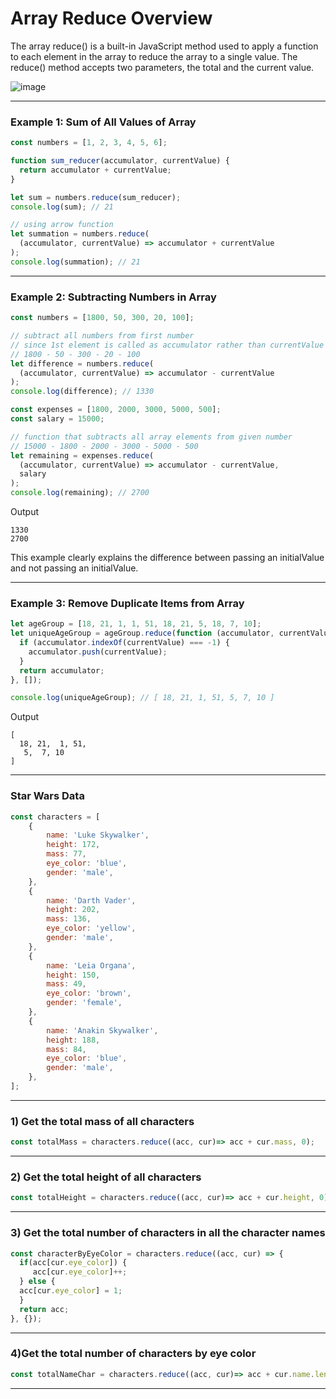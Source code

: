 # Array Reduce Overview
The array reduce() is a built-in JavaScript method used to apply a function to each element in the array to reduce the array to a single value. The reduce() method accepts two parameters, the total and the current value.

![image](https://user-images.githubusercontent.com/25232528/176709910-a173dd25-e905-40e1-bf72-5487b86e95b9.png)

***

### Example 1: Sum of All Values of Array

```js
const numbers = [1, 2, 3, 4, 5, 6];

function sum_reducer(accumulator, currentValue) {
  return accumulator + currentValue;
}

let sum = numbers.reduce(sum_reducer);
console.log(sum); // 21

// using arrow function
let summation = numbers.reduce(
  (accumulator, currentValue) => accumulator + currentValue
);
console.log(summation); // 21
```

***

### Example 2: Subtracting Numbers in Array

```js
const numbers = [1800, 50, 300, 20, 100];

// subtract all numbers from first number
// since 1st element is called as accumulator rather than currentValue
// 1800 - 50 - 300 - 20 - 100
let difference = numbers.reduce(
  (accumulator, currentValue) => accumulator - currentValue
);
console.log(difference); // 1330

const expenses = [1800, 2000, 3000, 5000, 500];
const salary = 15000;

// function that subtracts all array elements from given number
// 15000 - 1800 - 2000 - 3000 - 5000 - 500
let remaining = expenses.reduce(
  (accumulator, currentValue) => accumulator - currentValue,
  salary
);
console.log(remaining); // 2700
```

Output

```
1330
2700
```

This example clearly explains the difference between passing an initialValue and not passing an initialValue.

***

### Example 3: Remove Duplicate Items from Array

```js
let ageGroup = [18, 21, 1, 1, 51, 18, 21, 5, 18, 7, 10];
let uniqueAgeGroup = ageGroup.reduce(function (accumulator, currentValue) {
  if (accumulator.indexOf(currentValue) === -1) {
    accumulator.push(currentValue);
  }
  return accumulator;
}, []);

console.log(uniqueAgeGroup); // [ 18, 21, 1, 51, 5, 7, 10 ]
```


Output

```
[
  18, 21,  1, 51,
   5,  7, 10
]
```

***
### Star Wars Data

```js
const characters = [
    {
        name: 'Luke Skywalker',
        height: 172,
        mass: 77,
        eye_color: 'blue',
        gender: 'male',
    },
    {
        name: 'Darth Vader',
        height: 202,
        mass: 136,
        eye_color: 'yellow',
        gender: 'male',
    },
    {
        name: 'Leia Organa',
        height: 150,
        mass: 49,
        eye_color: 'brown',
        gender: 'female',
    },
    {
        name: 'Anakin Skywalker',
        height: 188,
        mass: 84,
        eye_color: 'blue',
        gender: 'male',
    },
];
```

***


### 1) Get the total mass of all characters

```js
const totalMass = characters.reduce((acc, cur)=> acc + cur.mass, 0);
```

***
### 2) Get the total height of all characters

```js
const totalHeight = characters.reduce((acc, cur)=> acc + cur.height, 0);
```
***
### 3) Get the total number of characters in all the character names

```js
const characterByEyeColor = characters.reduce((acc, cur) => {
  if(acc[cur.eye_color]) {
     acc[cur.eye_color]++;
  } else {
  acc[cur.eye_color] = 1;
  } 
  return acc;
}, {});

```

***
### 4)Get the total number of characters by eye color

```js
const totalNameChar = characters.reduce((acc, cur)=> acc + cur.name.length, 0);
```
***
